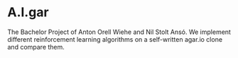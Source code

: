 # A.I.gar
The Bachelor Project of Anton Orell Wiehe and Nil Stolt Ansó. We implement different reinforcement learning algorithms on a self-written agar.io clone and compare them.
